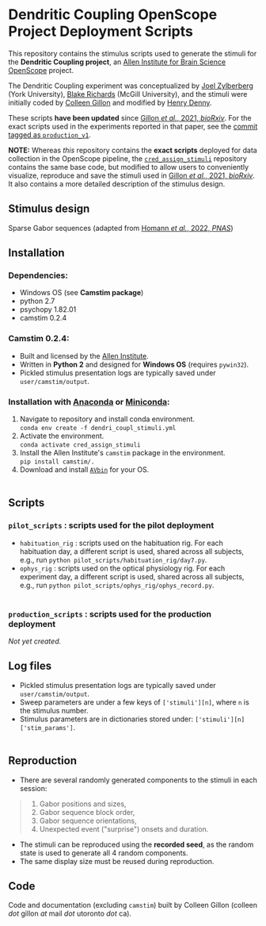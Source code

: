 # Dendritic Coupling OpenScope Project Deployment Scripts

This repository contains the stimulus scripts used to generate the stimuli for the **Dendritic Coupling project**, an [Allen Institute for Brain Science](https://alleninstitute.org/what-we-do/brain-science/) [OpenScope](https://alleninstitute.org/what-we-do/brain-science/research/mindscope-program/openscope/) project. 
&nbsp;

The Dendritic Coupling experiment was conceptualized by [Joel Zylberberg](http://www.jzlab.org/) (York University), [Blake Richards](http://linclab.org/) (McGill University), and the stimuli were initially coded by [Colleen Gillon](https://sites.google.com/mila.quebec/linc-lab/team/colleen?authuser=0) and modified by [Henry Denny](https://twitter.com/hdennyneuro).

These scripts **have been updated** since [Gillon _et al._, 2021, _bioRxiv_](https://www.biorxiv.org/content/10.1101/2021.01.15.426915v2). For the exact scripts used in the experiments reported in that paper, see the [commit tagged as `production_v1`](https://github.com/colleenjg/cred_assign_stimuli_deployed/tree/production_v1). 
&nbsp;

**NOTE:** Whereas _this_ repository contains the **exact scripts** deployed for data collection in the OpenScope pipeline, the [`cred_assign_stimuli`](https://github.com/colleenjg/cred_assign_stimuli) repository contains the same base code, but modified to allow users to conveniently visualize, reproduce and save the stimuli used in [Gillon _et al._, 2021, _bioRxiv_](https://www.biorxiv.org/content/10.1101/2021.01.15.426915v2). It also contains a more detailed description of the stimulus design.  

## Stimulus design
Sparse Gabor sequences (adapted from [Homann _et al._, 2022, _PNAS_](https://www.ncbi.nlm.nih.gov/pmc/articles/PMC8812573/))
&nbsp;

## Installation
### Dependencies:
- Windows OS (see **Camstim package**)
- python 2.7
- psychopy 1.82.01
- camstim 0.2.4
&nbsp;

### Camstim 0.2.4: 
- Built and licensed by the [Allen Institute](https://alleninstitute.org/).
- Written in **Python 2** and designed for **Windows OS** (requires `pywin32`).
- Pickled stimulus presentation logs are typically saved under `user/camstim/output`.
&nbsp;

### Installation with [Anaconda](https://docs.anaconda.com/anaconda/install/) or [Miniconda](https://docs.conda.io/en/latest/miniconda.html):
1. Navigate to repository and install conda environment.  
    `conda env create -f dendri_coupl_stimuli.yml`
2. Activate the environment.  
    `conda activate cred_assign_stimuli`
3. Install the Allen Institute's `camstim` package in the environment.  
    `pip install camstim/.`
4. Download and install [`AVbin`](https://avbin.github.io/AVbin/Download.html) for your OS.  
&nbsp;

## Scripts  
### `pilot_scripts` : scripts used for the pilot deployment
- `habituation_rig` : scripts used on the habituation rig. For each habituation day, a different script is used, shared across all subjects,  
e.g., run `python pilot_scripts/habituation_rig/day7.py`.  
- `ophys_rig` : scripts used on the optical physiology rig. For each experiment day, a different script is used, shared across all subjects,  
e.g., run `python pilot_scripts/ophys_rig/ophys_record.py`.  
&nbsp;

### `production_scripts` : scripts used for the production deployment
_Not yet created._
&nbsp;

## Log files
- Pickled stimulus presentation logs are typically saved under `user/camstim/output`.
- Sweep parameters are under a few keys of `['stimuli'][n]`, where `n` is the stimulus number.
- Stimulus parameters are in dictionaries stored under: `['stimuli'][n]['stim_params']`.  
&nbsp;

## Reproduction
- There are several randomly generated components to the stimuli in each session:  
> 1) Gabor positions and sizes,  
> 2) Gabor sequence block order, 
> 3) Gabor sequence orientations,  
> 4) Unexpected event ("surprise") onsets and duration.
- The stimuli can be reproduced using the **recorded seed**, as the random state is used to generate all 4 random components.
- The same display size must be reused during reproduction.

## Code
Code and documentation (excluding `camstim`) built by Colleen Gillon (colleen _dot_ gillon _at_ mail _dot_ utoronto _dot_ ca).

